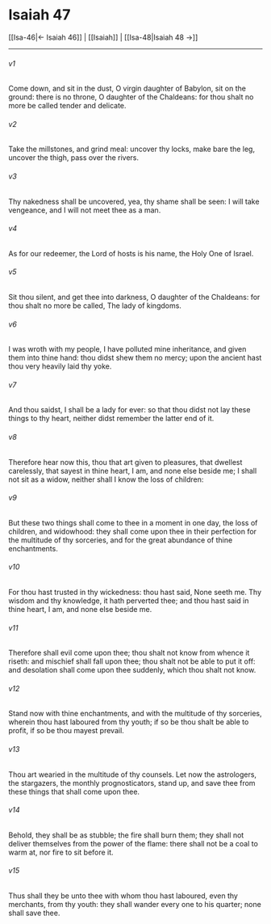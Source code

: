 # Isaiah 47

[[Isa-46|← Isaiah 46]] | [[Isaiah]] | [[Isa-48|Isaiah 48 →]]
***

###### v1
Come down, and sit in the dust, O virgin daughter of Babylon, sit on the ground: there is no throne, O daughter of the Chaldeans: for thou shalt no more be called tender and delicate.
###### v2
Take the millstones, and grind meal: uncover thy locks, make bare the leg, uncover the thigh, pass over the rivers.
###### v3
Thy nakedness shall be uncovered, yea, thy shame shall be seen: I will take vengeance, and I will not meet thee as a man.
###### v4
As for our redeemer, the Lord of hosts is his name, the Holy One of Israel.
###### v5
Sit thou silent, and get thee into darkness, O daughter of the Chaldeans: for thou shalt no more be called, The lady of kingdoms.
###### v6
I was wroth with my people, I have polluted mine inheritance, and given them into thine hand: thou didst shew them no mercy; upon the ancient hast thou very heavily laid thy yoke.
###### v7
And thou saidst, I shall be a lady for ever: so that thou didst not lay these things to thy heart, neither didst remember the latter end of it.
###### v8
Therefore hear now this, thou that art given to pleasures, that dwellest carelessly, that sayest in thine heart, I am, and none else beside me; I shall not sit as a widow, neither shall I know the loss of children:
###### v9
But these two things shall come to thee in a moment in one day, the loss of children, and widowhood: they shall come upon thee in their perfection for the multitude of thy sorceries, and for the great abundance of thine enchantments.
###### v10
For thou hast trusted in thy wickedness: thou hast said, None seeth me. Thy wisdom and thy knowledge, it hath perverted thee; and thou hast said in thine heart, I am, and none else beside me.
###### v11
Therefore shall evil come upon thee; thou shalt not know from whence it riseth: and mischief shall fall upon thee; thou shalt not be able to put it off: and desolation shall come upon thee suddenly, which thou shalt not know.
###### v12
Stand now with thine enchantments, and with the multitude of thy sorceries, wherein thou hast laboured from thy youth; if so be thou shalt be able to profit, if so be thou mayest prevail.
###### v13
Thou art wearied in the multitude of thy counsels. Let now the astrologers, the stargazers, the monthly prognosticators, stand up, and save thee from these things that shall come upon thee.
###### v14
Behold, they shall be as stubble; the fire shall burn them; they shall not deliver themselves from the power of the flame: there shall not be a coal to warm at, nor fire to sit before it.
###### v15
Thus shall they be unto thee with whom thou hast laboured, even thy merchants, from thy youth: they shall wander every one to his quarter; none shall save thee. 
